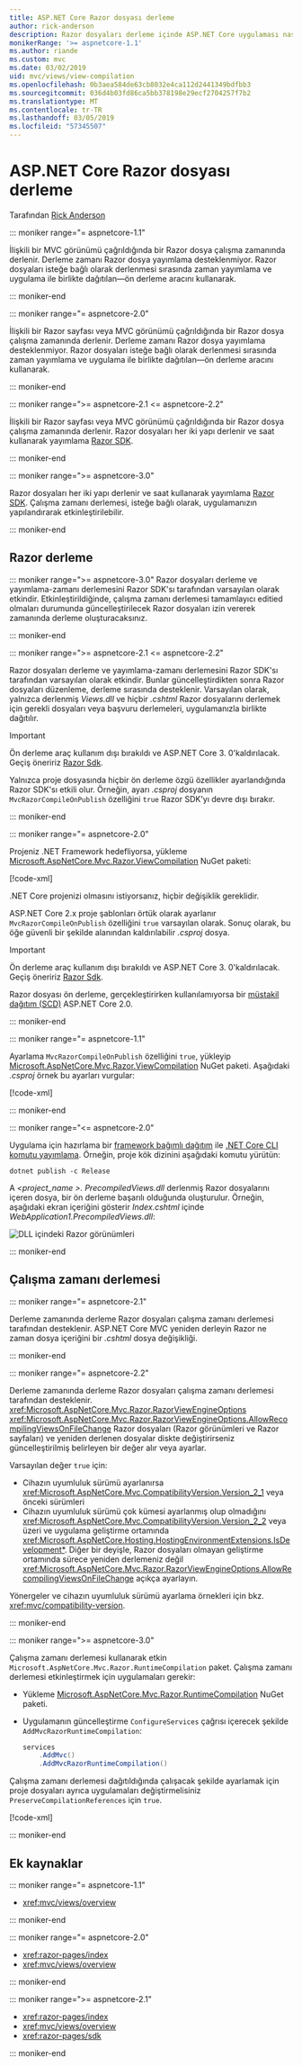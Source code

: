 ```yaml
---
title: ASP.NET Core Razor dosyası derleme
author: rick-anderson
description: Razor dosyaları derleme içinde ASP.NET Core uygulaması nasıl gerçekleştirildiğini öğrenin.
monikerRange: '>= aspnetcore-1.1'
ms.author: riande
ms.custom: mvc
ms.date: 03/02/2019
uid: mvc/views/view-compilation
ms.openlocfilehash: 0b3aea584de63cb8032e4ca112d2441349bdfbb3
ms.sourcegitcommit: 036d4b03fd86ca5bb378198e29ecf2704257f7b2
ms.translationtype: MT
ms.contentlocale: tr-TR
ms.lasthandoff: 03/05/2019
ms.locfileid: "57345507"
---
```

# <a name="razor-file-compilation-in-aspnet-core"></a>ASP.NET Core Razor dosyası derleme

Tarafından [Rick Anderson](https://twitter.com/RickAndMSFT)

::: moniker range="= aspnetcore-1.1"

İlişkili bir MVC görünümü çağrıldığında bir Razor dosya çalışma zamanında derlenir. Derleme zamanı Razor dosya yayımlama desteklenmiyor. Razor dosyaları isteğe bağlı olarak derlenmesi sırasında zaman yayımlama ve uygulama ile birlikte dağıtılan&mdash;ön derleme aracını kullanarak.

::: moniker-end

::: moniker range="= aspnetcore-2.0"

İlişkili bir Razor sayfası veya MVC görünümü çağrıldığında bir Razor dosya çalışma zamanında derlenir. Derleme zamanı Razor dosya yayımlama desteklenmiyor. Razor dosyaları isteğe bağlı olarak derlenmesi sırasında zaman yayımlama ve uygulama ile birlikte dağıtılan&mdash;ön derleme aracını kullanarak.

::: moniker-end

::: moniker range=">= aspnetcore-2.1 <= aspnetcore-2.2"

İlişkili bir Razor sayfası veya MVC görünümü çağrıldığında bir Razor dosya çalışma zamanında derlenir. Razor dosyaları her iki yapı derlenir ve saat kullanarak yayımlama [Razor SDK](xref:razor-pages/sdk).

::: moniker-end

::: moniker range=">= aspnetcore-3.0"

Razor dosyaları her iki yapı derlenir ve saat kullanarak yayımlama [Razor SDK](xref:razor-pages/sdk). Çalışma zamanı derlemesi, isteğe bağlı olarak, uygulamanızın yapılandırarak etkinleştirilebilir.

::: moniker-end

## <a name="razor-compilation"></a>Razor derleme

::: moniker range=">= aspnetcore-3.0"
Razor dosyaları derleme ve yayımlama-zamanı derlemesini Razor SDK'sı tarafından varsayılan olarak etkindir. Etkinleştirildiğinde, çalışma zamanı derlemesi tamamlayıcı editied olmaları durumunda güncelleştirilecek Razor dosyaları izin vererek zamanında derleme oluşturacaksınız.

::: moniker-end

::: moniker range=">= aspnetcore-2.1 <= aspnetcore-2.2"

Razor dosyaları derleme ve yayımlama-zamanı derlemesini Razor SDK'sı tarafından varsayılan olarak etkindir. Bunlar güncelleştirdikten sonra Razor dosyaları düzenleme, derleme sırasında desteklenir. Varsayılan olarak, yalnızca derlenmiş *Views.dll* ve hiçbir *.cshtml* Razor dosyalarını derlemek için gerekli dosyaları veya başvuru derlemeleri, uygulamanızla birlikte dağıtılır.

> [!IMPORTANT]
> Ön derleme araç kullanım dışı bırakıldı ve ASP.NET Core 3. 0'kaldırılacak. Geçiş öneririz [Razor Sdk](xref:razor-pages/sdk).
>
> Yalnızca proje dosyasında hiçbir ön derleme özgü özellikler ayarlandığında Razor SDK'sı etkili olur. Örneğin, ayarı *.csproj* dosyanın `MvcRazorCompileOnPublish` özelliğini `true` Razor SDK'yı devre dışı bırakır.

::: moniker-end

::: moniker range="= aspnetcore-2.0"

Projeniz .NET Framework hedefliyorsa, yükleme [Microsoft.AspNetCore.Mvc.Razor.ViewCompilation](https://www.nuget.org/packages/Microsoft.AspNetCore.Mvc.Razor.ViewCompilation/) NuGet paketi:

[!code-xml[](view-compilation/sample/DotNetFrameworkProject.csproj?name=snippet_ViewCompilationPackage)]

.NET Core projenizi olmasını istiyorsanız, hiçbir değişiklik gereklidir.

ASP.NET Core 2.x proje şablonları örtük olarak ayarlanır `MvcRazorCompileOnPublish` özelliğini `true` varsayılan olarak. Sonuç olarak, bu öğe güvenli bir şekilde alanından kaldırılabilir *.csproj* dosya.

> [!IMPORTANT]
> Ön derleme araç kullanım dışı bırakıldı ve ASP.NET Core 3. 0'kaldırılacak. Geçiş öneririz [Razor Sdk](xref:razor-pages/sdk).
>
> Razor dosyası ön derleme, gerçekleştirirken kullanılamıyorsa bir [müstakil dağıtım (SCD)](/dotnet/core/deploying/#self-contained-deployments-scd) ASP.NET Core 2.0.

::: moniker-end

::: moniker range="= aspnetcore-1.1"

Ayarlama `MvcRazorCompileOnPublish` özelliğini `true`, yükleyip [Microsoft.AspNetCore.Mvc.Razor.ViewCompilation](https://www.nuget.org/packages/Microsoft.AspNetCore.Mvc.Razor.ViewCompilation/) NuGet paketi. Aşağıdaki *.csproj* örnek bu ayarları vurgular:

[!code-xml[](view-compilation/sample/MvcRazorCompileOnPublish.csproj?highlight=4,10)]

::: moniker-end

::: moniker range="<= aspnetcore-2.0"

Uygulama için hazırlama bir [framework bağımlı dağıtım](/dotnet/core/deploying/#framework-dependent-deployments-fdd) ile [.NET Core CLI komutu yayımlama](/dotnet/core/tools/dotnet-publish). Örneğin, proje kök dizinini aşağıdaki komutu yürütün:

```console
dotnet publish -c Release
```

A  *\<project_name >. PrecompiledViews.dll* derlenmiş Razor dosyalarını içeren dosya, bir ön derleme başarılı olduğunda oluşturulur. Örneğin, aşağıdaki ekran içeriğini gösterir *Index.cshtml* içinde *WebApplication1.PrecompiledViews.dll*:

![DLL içindeki Razor görünümleri](view-compilation/_static/razor-views-in-dll.png)

::: moniker-end

## <a name="runtime-compilation"></a>Çalışma zamanı derlemesi

::: moniker range="= aspnetcore-2.1"

Derleme zamanında derleme Razor dosyaları çalışma zamanı derlemesi tarafından desteklenir. ASP.NET Core MVC yeniden derleyin Razor ne zaman dosya içeriğini bir *.cshtml* dosya değişikliği.

::: moniker-end

::: moniker range="= aspnetcore-2.2"

Derleme zamanında derleme Razor dosyaları çalışma zamanı derlemesi tarafından desteklenir. <xref:Microsoft.AspNetCore.Mvc.Razor.RazorViewEngineOptions> <xref:Microsoft.AspNetCore.Mvc.Razor.RazorViewEngineOptions.AllowRecompilingViewsOnFileChange> Razor dosyaları (Razor görünümleri ve Razor sayfaları) ve yeniden derlenen dosyalar diskte değiştirirseniz güncelleştirilmiş belirleyen bir değer alır veya ayarlar.

Varsayılan değer `true` için:

* Cihazın uyumluluk sürümü ayarlanırsa <xref:Microsoft.AspNetCore.Mvc.CompatibilityVersion.Version_2_1> veya önceki sürümleri
* Cihazın uyumluluk sürümü çok kümesi ayarlanmış olup olmadığını <xref:Microsoft.AspNetCore.Mvc.CompatibilityVersion.Version_2_2> veya üzeri ve uygulama geliştirme ortamında <xref:Microsoft.AspNetCore.Hosting.HostingEnvironmentExtensions.IsDevelopment*>. Diğer bir deyişle, Razor dosyaları olmayan geliştirme ortamında sürece yeniden derlemeniz değil <xref:Microsoft.AspNetCore.Mvc.Razor.RazorViewEngineOptions.AllowRecompilingViewsOnFileChange> açıkça ayarlayın.

Yönergeler ve cihazın uyumluluk sürümü ayarlama örnekleri için bkz. <xref:mvc/compatibility-version>.

::: moniker-end

::: moniker range=">= aspnetcore-3.0"

Çalışma zamanı derlemesi kullanarak etkin `Microsoft.AspNetCore.Mvc.Razor.RuntimeCompilation` paket. Çalışma zamanı derlemesi etkinleştirmek için uygulamaları gerekir:

* Yükleme [Microsoft.AspNetCore.Mvc.Razor.RuntimeCompilation](https://www.nuget.org/packages/Microsoft.AspNetCore.Mvc.Razor.RuntimeCompilation/) NuGet paketi.
* Uygulamanın güncelleştirme `ConfigureServices` çağrısı içerecek şekilde `AddMvcRazorRuntimeCompilation`:

  ```csharp
  services
      .AddMvc()
      .AddMvcRazorRuntimeCompilation()
  ```

Çalışma zamanı derlemesi dağıtıldığında çalışacak şekilde ayarlamak için proje dosyaları ayrıca uygulamaları değiştirmelisiniz `PreserveCompilationReferences` için `true`.

[!code-xml[](view-compilation/sample/RuntimeCompilation.csproj?highlight=3)]

::: moniker-end

## <a name="additional-resources"></a>Ek kaynaklar

::: moniker range="= aspnetcore-1.1"

* <xref:mvc/views/overview>

::: moniker-end

::: moniker range="= aspnetcore-2.0"

* <xref:razor-pages/index>
* <xref:mvc/views/overview>

::: moniker-end

::: moniker range=">= aspnetcore-2.1"

* <xref:razor-pages/index>
* <xref:mvc/views/overview>
* <xref:razor-pages/sdk>

::: moniker-end

